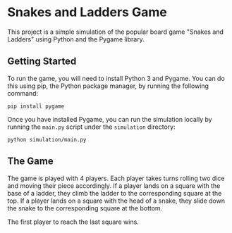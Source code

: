 
Snakes and Ladders Game
=======================
This project is a simple simulation of the popular board game "Snakes and Ladders" using Python and the Pygame library.

Getting Started
---------------
To run the game, you will need to install Python 3 and Pygame. You can do this using pip, the Python package manager, by running the following command:

`pip install pygame`

Once you have installed Pygame, you can run the simulation locally by running the `main.py` script under the `simulation` directory:

`python simulation/main.py`

The Game
----------------

The game is played with 4 players. Each player takes turns rolling two dice and moving their piece accordingly. If a player lands on a square with the base of a ladder, they climb the ladder to the corresponding square at the top. If a player lands on a square with the head of a snake, they slide down the snake to the corresponding square at the bottom.

The first player to reach the last square wins.
